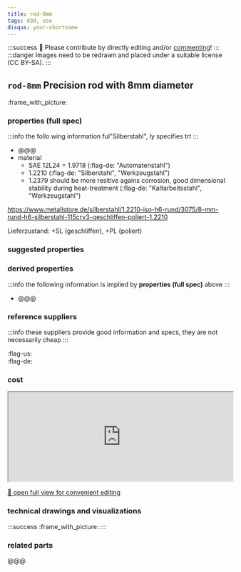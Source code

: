 ```yaml
---
title: rod-8mm
tags: d3d, ose
disqus: your-shortname
---
```

:::success
:handshake: Please contribute by directly editing and/or [commenting](https://hackmd.io/c/tutorials/%2Fs%2Fhow-to-use-comments)!
:::
:::danger
Images need to be redrawn and placed under a suitable license (CC BY-SA).
:::
## `rod-8mm` Precision rod with 8mm diameter
:frame_with_picture: 

### properties (full spec)
:::info
the follo  wing information ful"Silberstahl", ly specifies trt
:::

- @@@
- material
    - SAE 12L24 = 1.9718 (:flag-de: "Automatenstahl")  
    - 1.2210 (:flag-de: "Silberstahl", "Werkzeugstahl")
    - 1.2379 should be more resitive agains corrosion, good dimensional stability during heat-treatment (:flag-de: "Kaltarbeitsstahl", "Werkzeugstahl")

https://www.metallstore.de/silberstahl/1.2210-iso-h6-rund/3075/8-mm-rund-h6-silberstahl-115crv3-geschliffen-poliert-1.2210

Lieferzustand: +SL (geschliffen), +PL (poliert)

### suggested properties

### derived properties
:::info
the following information is implied by **properties (full spec)** above
:::
- @@@

### reference suppliers
:::info
these suppliers provide good information and specs, they are not necessarily cheap
:::

:flag-us:  
:flag-de:

### cost
<iframe width="100%" height="200" src=https://ethercalc.org>
</iframe>

[:open_file_folder: open full view for convenient editing](https://ethercalc.org)

### technical drawings and visualizations
:::success
:frame_with_picture:
:::


### related parts
@@@
